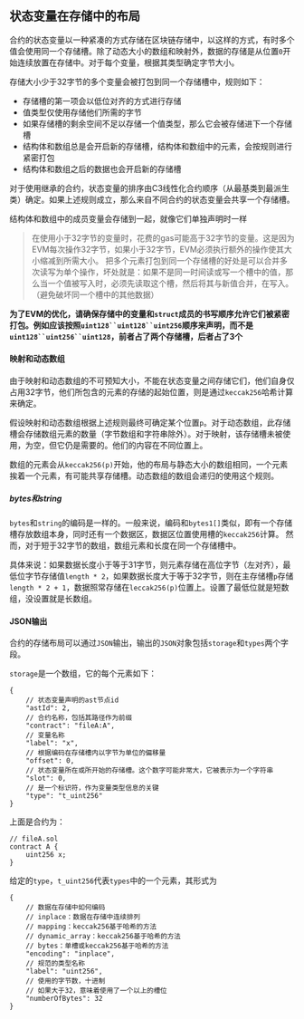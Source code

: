 <!--
 * @Descripttion: 
 * @Author: lizhengxing
 * @Date: 2022-10-18 19:37:03
 * @LastEditTime: 2022-10-18 21:31:58
-->

## 状态变量在存储中的布局

合约的状态变量以一种紧凑的方式存储在区块链存储中，以这样的方式，有时多个值会使用同一个存储槽。除了动态大小的数组和映射外，数据的存储是从位置`0`开始连续放置在存储中。对于每个变量，根据其类型确定字节大小。

存储大小少于32字节的多个变量会被打包到同一个存储槽中，规则如下：

- 存储槽的第一项会以低位对齐的方式进行存储
- 值类型仅使用存储他们所需的字节
- 如果存储槽的剩余空间不足以存储一个值类型，那么它会被存储进下一个存储槽
- 结构体和数组总是会开启新的存储槽，结构体和数组中的元素，会按规则进行紧密打包
- 结构体和数组之后的数据也会开启新的存储槽

对于使用继承的合约，状态变量的排序由C3线性化合约顺序（从最基类到最派生类）确定。如果上述规则成立，那么来自不同合约的状态变量会共享一个存储槽。

结构体和数组中的成员变量会存储到一起，就像它们单独声明时一样

> 在使用小于32字节的变量时，花费的gas可能高于32字节的变量。这是因为EVM每次操作32字节，如果小于32字节，EVM必须执行额外的操作使其大小缩减到所需大小。
> 把多个元素打包到同一个存储槽的好处是可以合并多次读写为单个操作，坏处就是：如果不是同一时间读或写一个槽中的值，那么当一个值被写入时，必须先读取这个槽，然后将其与新值合并，在写入。（避免破坏同一个槽中的其他数据）

**为了EVM的优化，请确保存储中的变量和`struct`成员的书写顺序允许它们被紧密打包。例如应该按照`uint128``uint128``uint256`顺序来声明，而不是`uint128``uint256``uint128`，前者占了两个存储槽，后者占了3个**

#### 映射和动态数组

由于映射和动态数组的不可预知大小，不能在状态变量之间存储它们，他们自身仅占用32字节，他们所包含的元素的存储的起始位置，则是通过`keccak256`哈希计算来确定。

假设映射和动态数组根据上述规则最终可确定某个位置`p`。对于动态数组，此存储槽会存储数组元素的数量（字节数组和字符串除外）。对于映射，该存储槽未被使用，为空，但它仍是需要的。他们的内容在不同位置上。

数组的元素会从`keccak256(p)`开始，他的布局与静态大小的数组相同，一个元素挨着一个元素，有可能共享存储槽。动态数组的数组会递归的使用这个规则。

##### bytes和string

`bytes`和`string`的编码是一样的。一般来说，编码和`bytes1[]`类似，即有一个存储槽存放数组本身，同时还有一个数据区，数据区位置使用槽的`keccak256`计算。
然而，对于短于32字节的数组，数组元素和长度在同一个存储槽中。

具体来说：如果数据长度小于等于31字节，则元素存储在高位字节（左对齐），最低位字节存储值`length * 2`，如果数据长度大于等于32字节，则在主存储槽`p`存储`length * 2 + 1`，数据照常存储在`leccak256(p)`位置上。设置了最低位就是短数组，没设置就是长数组。

#### JSON输出

合约的存储布局可以通过`JSON`输出，输出的`JSON`对象包括`storage`和`types`两个字段。

`storage`是一个数组，它的每个元素如下：

```solidity
{
    // 状态变量声明的ast节点id
    "astId": 2,
    // 合约名称，包括其路径作为前缀
    "contract": "fileA:A",
    // 变量名称
    "label": "x",
    // 根据编码在存储槽内以字节为单位的偏移量
    "offset": 0,
    // 状态变量所在或所开始的存储槽。这个数字可能非常大，它被表示为一个字符串
    "slot": 0,
    // 是一个标识符，作为变量类型信息的关键
    "type": "t_uint256"
}
```

上面是合约为：

```solidity
// fileA.sol
contract A {
    uint256 x;
}
```

给定的`type`，`t_uint256`代表`types`中的一个元素，其形式为

```solidity
{
    // 数据在存储中如何编码
    // inplace：数据在存储中连续排列
    // mapping：keccak256基于哈希的方法
    // dynamic_array：keccak256基于哈希的方法
    // bytes：单槽或keccak256基于哈希的方法
    "encoding": "inplace",
    // 规范的类型名称
    "label": "uint256",
    // 使用的字节数，十进制
    // 如果大于32，意味着使用了一个以上的槽位
    "numberOfBytes": 32
}
```
